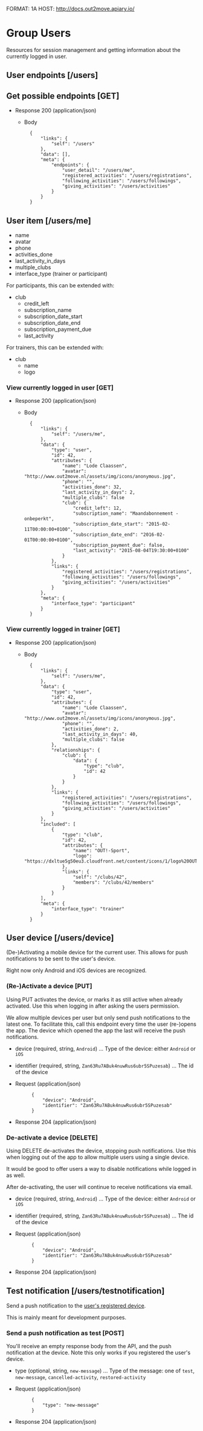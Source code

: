 FORMAT: 1A
HOST: http://docs.out2move.apiary.io/

# Group Users

Resources for session management and getting information about the currently logged in user.

## User endpoints [/users]

## Get possible endpoints [GET]

+ Response 200 (application/json)

    + Body

            {
                "links": {
                    "self": "/users"
                },
                "data": [],
                "meta": {
                    "endpoints": {
                        "user_detail": "/users/me",
                        "registered_activities": "/users/registrations",
                        "following_activities": "/users/followings",
                        "giving_activities": "/users/activities"
                    }
                }
            }

## User item [/users/me]

+ name
+ avatar
+ phone
+ activities_done
+ last_activity_in_days
+ multiple_clubs
+ interface_type (trainer or participant)

For participants, this can be extended with:

+ club
    + credit_left
    + subscription_name
    + subscription_date_start
    + subscription_date_end
    + subscription_payment_due
    + last_activity

For trainers, this can be extended with:

+ club
    + name
    + logo

### View currently logged in user [GET]

+ Response 200 (application/json)

    + Body

            {
                "links": {
                    "self": "/users/me",
                },
                "data": {
                    "type": "user",
                    "id": 42,
                    "attributes": {
                        "name": "Lode Claassen",
                        "avatar": "http://www.out2move.nl/assets/img/icons/anonymous.jpg",
                        "phone": "",
                        "activities_done": 32,
                        "last_activity_in_days": 2,
                        "multiple_clubs": false
                        "club": {
                            "credit_left": 12,
                            "subscription_name": "Maandabonnement - onbeperkt",
                            "subscription_date_start": "2015-02-11T00:00:00+0100",
                            "subscription_date_end": "2016-02-01T00:00:00+0100",
                            "subscription_payment_due": false,
                            "last_activity": "2015-08-04T19:30:00+0100"
                        }
                    },
                    "links": {
                        "registered_activities": "/users/registrations",
                        "following_activities": "/users/followings",
                        "giving_activities": "/users/activities"
                    }
                },
                "meta": {
                    "interface_type": "participant"
                }
            }

### View currently logged in trainer [GET]

+ Response 200 (application/json)

    + Body

            {
                "links": {
                    "self": "/users/me",
                },
                "data": {
                    "type": "user",
                    "id": 42,
                    "attributes": {
                        "name": "Lode Claassen",
                        "avatar": "http://www.out2move.nl/assets/img/icons/anonymous.jpg",
                        "phone": "",
                        "activities_done": 2,
                        "last_activity_in_days": 40,
                        "multiple_clubs": false
                    },
                    "relationships": {
                        "club": {
                            "data": {
                                "type": "club",
                                "id": 42
                            }
                        }
                    },
                    "links": {
                        "registered_activities": "/users/registrations",
                        "following_activities": "/users/followings",
                        "giving_activities": "/users/activities"
                    }
                },
                "included": [
                    {
                        "type": "club",
                        "id": 42,
                        "attributes": {
                            "name": "OUT!-Sport",
                            "logo": "https://dxltue5g50eu3.cloudfront.net/content/icons/1/logo%20OUT!%20met%20url.png"
                        },
                        "links": {
                            "self": "/clubs/42",
                            "members": "/clubs/42/members"
                        }
                    }
                ],
                "meta": {
                    "interface_type": "trainer"
                }
            }

## User device [/users/device]

(De-)Activating a mobile device for the current user.
This allows for push notifications to be sent to the user's device.

Right now only Android and iOS devices are recognized.

### (Re-)Activate a device [PUT]

Using PUT activates the device, or marks it as still active when already activated.
Use this when logging in after asking the users permission.

We allow multiple devices per user but only send push notifications to the latest one.
To facilitate this, call this endpoint every time the user (re-)opens the app.
The device which opened the app the last will receive the push notifications.

+ device (required, string, `Android`) ... Type of the device: either `Android` or `iOS`
+ identifier (required, string, `Zan63Ru7ABuk4nuwRus6ubr5SPuzesab`) ... The id of the device

+ Request (application/json)

            {
                "device": "Android",
                "identifier": "Zan63Ru7ABuk4nuwRus6ubr5SPuzesab"
            }

+ Response 204 (application/json)

### De-activate a device [DELETE]

Using DELETE de-activates the device, stopping push notifications.
Use this when logging out of the app to allow multiple users using a single device.

It would be good to offer users a way to disable notifications while logged in as well.

After de-activating, the user will continue to receive notifications via email.

+ device (required, string, `Android`) ... Type of the device: either `Android` or `iOS`
+ identifier (required, string, `Zan63Ru7ABuk4nuwRus6ubr5SPuzesab`) ... The id of the device

+ Request (application/json)

            {
                "device": "Android",
                "identifier": "Zan63Ru7ABuk4nuwRus6ubr5SPuzesab"
            }

+ Response 204 (application/json)

## Test notification [/users/testnotification]

Send a push notification to the [user's registered device](/reference/users/user-device).

This is mainly meant for development purposes.

### Send a push notification as test [POST]

You'll receive an empty response body from the API, and the push notification at the device.
Note this only works if you registered the user's device.

+ type (optional, string, `new-message`) ... Type of the message: one of `test`, `new-message`, `cancelled-activity`, `restored-activity`

+ Request (application/json)

            {
                "type": "new-message"
            }

+ Response 204 (application/json)
